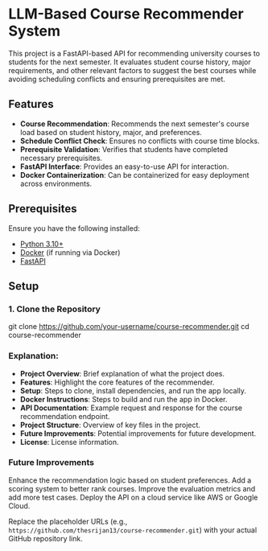 # LLM-Based Course Recommender System

This project is a FastAPI-based API for recommending university courses to students for the next semester. It evaluates student course history, major requirements, and other relevant factors to suggest the best courses while avoiding scheduling conflicts and ensuring prerequisites are met.

## Features

- **Course Recommendation**: Recommends the next semester's course load based on student history, major, and preferences.
- **Schedule Conflict Check**: Ensures no conflicts with course time blocks.
- **Prerequisite Validation**: Verifies that students have completed necessary prerequisites.
- **FastAPI Interface**: Provides an easy-to-use API for interaction.
- **Docker Containerization**: Can be containerized for easy deployment across environments.

## Prerequisites

Ensure you have the following installed:

- [Python 3.10+](https://www.python.org/downloads/)
- [Docker](https://www.docker.com/products/docker-desktop) (if running via Docker)
- [FastAPI](https://fastapi.tiangolo.com/)

## Setup

### 1. Clone the Repository

git clone https://github.com/your-username/course-recommender.git
cd course-recommender


### Explanation:
- **Project Overview**: Brief explanation of what the project does.
- **Features**: Highlight the core features of the recommender.
- **Setup**: Steps to clone, install dependencies, and run the app locally.
- **Docker Instructions**: Steps to build and run the app in Docker.
- **API Documentation**: Example request and response for the course recommendation endpoint.
- **Project Structure**: Overview of key files in the project.
- **Future Improvements**: Potential improvements for future development.
- **License**: License information.

### Future Improvements
Enhance the recommendation logic based on student preferences.
Add a scoring system to better rank courses.
Improve the evaluation metrics and add more test cases.
Deploy the API on a cloud service like AWS or Google Cloud.

Replace the placeholder URLs (e.g., `https://github.com/thesrijan13/course-recommender.git`) with your actual GitHub repository link.


